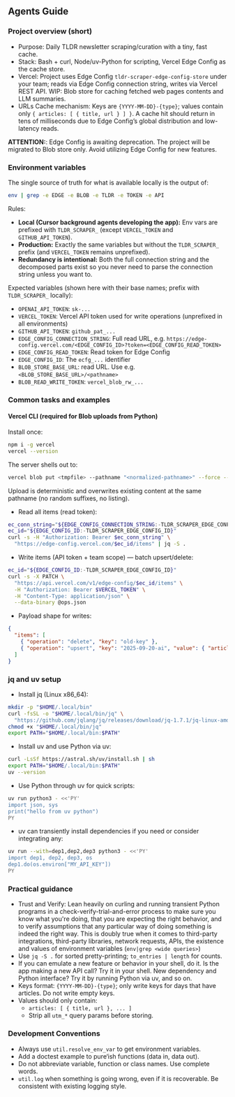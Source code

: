 ## Agents Guide

### Project overview (short)

- Purpose: Daily TLDR newsletter scraping/curation with a tiny, fast cache.
- Stack: Bash + curl, Node/uv-Python for scripting, Vercel Edge Config as the cache store.
- Vercel: Project uses Edge Config `tldr-scraper-edge-config-store` under your team; reads via Edge Config connection string, writes via Vercel REST API. WIP: Blob store for caching fetched web pages contents and LLM summaries.
- URLs Cache mechanism: Keys are `{YYYY-MM-DD}-{type}`; values contain only `{ articles: [ { title, url } ] }`. A cache hit should return in tens of milliseconds due to Edge Config’s global distribution and low-latency reads.

**ATTENTION:**: Edge Config is awaiting deprecation. The project will be migrated to Blob store only. Avoid utilizing Edge Config for new features.

### Environment variables

The single source of truth for what is available locally is the output of:

```bash
env | grep -e EDGE -e BLOB -e TLDR -e TOKEN -e API
```

Rules:

- **Local (Cursor background agents developing the app):** Env vars are prefixed with `TLDR_SCRAPER_` (except `VERCEL_TOKEN` and `GITHUB_API_TOKEN`).
- **Production:** Exactly the same variables but without the `TLDR_SCRAPER_` prefix (and `VERCEL_TOKEN` remains unprefixed).
- **Redundancy is intentional:** Both the full connection string and the decomposed parts exist so you never need to parse the connection string unless you want to.

Expected variables (shown here with their base names; prefix with `TLDR_SCRAPER_` locally):

- `OPENAI_API_TOKEN`: `sk-...`
- `VERCEL_TOKEN`: Vercel API token used for write operations (unprefixed in all environments)
- `GITHUB_API_TOKEN`: `github_pat_...`
- `EDGE_CONFIG_CONNECTION_STRING`: Full read URL, e.g. `https://edge-config.vercel.com/<EDGE_CONFIG_ID>?token=<EDGE_CONFIG_READ_TOKEN>`
- `EDGE_CONFIG_READ_TOKEN`: Read token for Edge Config
- `EDGE_CONFIG_ID`: The `ecfg_...` identifier
- `BLOB_STORE_BASE_URL`: read URL. Use e.g. `<BLOB_STORE_BASE_URL>/<pathname>`
- `BLOB_READ_WRITE_TOKEN`: `vercel_blob_rw_...`

### Common tasks and examples
#### Vercel CLI (required for Blob uploads from Python)
Install once:
```bash
npm i -g vercel
vercel --version
```
The server shells out to:
```bash
vercel blob put <tmpfile> --pathname "<normalized-pathname>" --force --token "$BLOB_READ_WRITE_TOKEN"
```
Upload is deterministic and overwrites existing content at the same pathname (no random suffixes, no listing).

- Read all items (read token):
```bash
ec_conn_string="${EDGE_CONFIG_CONNECTION_STRING:-TLDR_SCRAPER_EDGE_CONFIG_CONNECTION_STRING}"
ec_id="${EDGE_CONFIG_ID:-TLDR_SCRAPER_EDGE_CONFIG_ID}"
curl -s -H "Authorization: Bearer $ec_conn_string" \
  "https://edge-config.vercel.com/$ec_id/items" | jq -S .
```

- Write items (API token + team scope) — batch upsert/delete:
```bash
ec_id="${EDGE_CONFIG_ID:-TLDR_SCRAPER_EDGE_CONFIG_ID}"
curl -s -X PATCH \
  "https://api.vercel.com/v1/edge-config/$ec_id/items" \
  -H "Authorization: Bearer $VERCEL_TOKEN" \
  -H "Content-Type: application/json" \
  --data-binary @ops.json
```

- Payload shape for writes:
```json
{
  "items": [
    { "operation": "delete", "key": "old-key" },
    { "operation": "upsert", "key": "2025-09-20-ai", "value": { "articles": [ { "title": "...", "url": "..." } ] } }
  ]
}
```

### jq and uv setup

- Install jq (Linux x86_64):
```bash
mkdir -p "$HOME/.local/bin"
curl -fsSL -o "$HOME/.local/bin/jq" \
  "https://github.com/jqlang/jq/releases/download/jq-1.7.1/jq-linux-amd64"
chmod +x "$HOME/.local/bin/jq"
export PATH="$HOME/.local/bin:$PATH"
```

- Install uv and use Python via uv:
```bash
curl -LsSf https://astral.sh/uv/install.sh | sh
export PATH="$HOME/.local/bin:$PATH"
uv --version
```

- Use Python through uv for quick scripts:
```bash
uv run python3 - <<'PY'
import json, sys
print("hello from uv python")
PY
```
- uv can transiently install dependencies if you need or consider integrating any:
```bash
uv run --with=dep1,dep2,dep3 python3 - <<'PY'
import dep1, dep2, dep3, os
dep1.do(os.environ["MY_API_KEY"])
PY
```

### Practical guidance

- Trust and Verify: Lean heavily on curling and running transient Python programs in a check-verify-trial-and-error process to make sure you know what you're doing, that you are expecting the right behavior, and to verify assumptions that any particular way of doing something is indeed the right way. This is doubly true when it comes to third-party integrations, third-party libraries, network requests, APIs, the existence and values of environment variables (`env|grep <wide queries>`)
- Use `jq -S .` for sorted pretty-printing; `to_entries | length` for counts.
- If you can emulate a new feature or behavior in your shell, do it. Is the app making a new API call? Try it in your shell. New dependency and Python interface? Try it by running Python via uv, and so on.
- Keys format: `{YYYY-MM-DD}-{type}`; only write keys for days that have articles. Do not write empty keys.
- Values should only contain:
  - `articles: [ { title, url }, ... ]`
  - Strip all `utm_*` query params before storing.

### Development Conventions

- Always use `util.resolve_env_var` to get environment variables.
- Add a doctest example to pure‘ish functions (data in, data out).
- Do not abbreviate variable, function or class names. Use complete words.
- `util.log` when something is going wrong, even if it is recoverable. Be consistent with existing logging style.